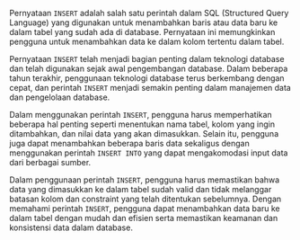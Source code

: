 Pernyataan `INSERT` adalah salah satu perintah dalam SQL (Structured Query Language) yang digunakan untuk menambahkan baris atau data baru ke dalam tabel yang sudah ada di database. Pernyataan ini memungkinkan pengguna untuk menambahkan data ke dalam kolom tertentu dalam tabel.

Pernyataan `INSERT` telah menjadi bagian penting dalam teknologi database dan telah digunakan sejak awal pengembangan database. Dalam beberapa tahun terakhir, penggunaan teknologi database terus berkembang dengan cepat, dan perintah `INSERT` menjadi semakin penting dalam manajemen data dan pengelolaan database.

Dalam menggunakan perintah `INSERT`, pengguna harus memperhatikan beberapa hal penting seperti menentukan nama tabel, kolom yang ingin ditambahkan, dan nilai data yang akan dimasukkan. Selain itu, pengguna juga dapat menambahkan beberapa baris data sekaligus dengan menggunakan perintah `INSERT INTO` yang dapat mengakomodasi input data dari berbagai sumber.

Dalam penggunaan perintah `INSERT`, pengguna harus memastikan bahwa data yang dimasukkan ke dalam tabel sudah valid dan tidak melanggar batasan kolom dan constraint yang telah ditentukan sebelumnya. Dengan memahami perintah `INSERT`, pengguna dapat menambahkan data baru ke dalam tabel dengan mudah dan efisien serta memastikan keamanan dan konsistensi data dalam database.